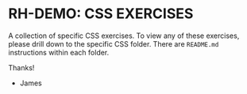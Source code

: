 # RH-DEMO: CSS EXERCISES

A collection of specific CSS exercises. To view any of these exercises, please drill down to the specific CSS folder. There are `README.md` instructions within each folder.

Thanks!
- James